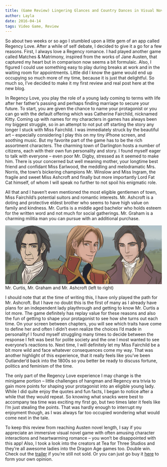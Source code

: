 ```yaml
---
title: (Game Review) Lingering Glances and Country Dances in Visual Novel App ‘Regency Love’
author: Layla
date: 2016-04-14
tags: Video Game, Review
---
```


So about two weeks or so ago I stumbled upon a little gem of an app called Regency Love. After a while of self debate, I decided to give it a go for a few reasons. First, I always love a Regency romance. I had played another game called Matches & Matrimony, inspired from the works of Jane Austen, that captured my heart but in comparison now seems a bit formulaic. Also, I figured I could use something easy to play during breaks at work and in the waiting room for appointments. Little did I know the game would end up occupying so much more of my time, because it is just that delightful. So much so, I’ve decided to make it my first review and real post here at the new blog.

In Regency Love, you play the role of a young lady coming to terms with life after her father’s passing and perhaps finding marriage to secure your future. To start, you are given the chance to name your protagonist or you can go with the default offering which was Catherine Fairchild, nicknamed Kitty. Coming up with names for my characters in games has always been my biggest struggle, so in an attempt to not put off starting the story any longer I stuck with Miss Fairchild. I was immediately struck by the beautiful art – especially considering I play this on my tiny iPhone screen, and soothing music. But my favorite part of the game has to be the rich assortment characters. The charming town of Darlington hosts a number of citizens, each with their own fun personality and story. I found myself eager to talk with everyone – even poor Mr. Digby, stressed as it seemed to make him. There is your concerned but well meaning mother, your longtime best friend and confidant Miss Earlwood, the meddling and melodramatic Mrs. Norris, the town’s bickering champions Mr. Winslow and Miss Ingram, the fragile and sweet Miss Ashcroft and finally but more importantly Lord Fat Cat himself, of whom I will speak no further to not spoil his enigmatic role.

All that and I haven’t even mentioned the most eligible gentlemen of town, Miss Fairchild’s potential suitors and romantic interests. Mr. Ashcroft is a doting and protective eldest brother who seems to have high value on family and kindness. Mr. Curtis is a middle aged bachelor who holds esteem for the written word and not much for social gatherings. Mr. Graham is a charming militia man you can pursue with an additional purchase.

![Mr. Curtis Mr. Graham and Mr. Ashcroft](regencylove.png "RegencyLove")
Mr. Curtis, Mr. Graham and Mr. Ashcroft (left to right)

I should note that at the time of writing this, I have only played the path for Mr. Ashcroft. But I have no doubt this is the first of many as I already have plans for an independent lady playthrough and getting to know Mr. Curtis a lot more. The game definitely has replay value for these reasons and also the fun of getting to shape your protagonist to see how she turns out each time. On your screen between chapters, you will see which traits have come to define her and often I didn’t even realize the choices I’d made in personality! I found myself struggling many times to decide between the response I felt was best for polite society and the one I most wanted to see everyone’s reactions to. Next time, I will definitely let my Miss Fairchild be a bit more wild and face whatever consequences come my way. That was another highlight of this experience, that it really feels like you’ve been Outlander‘d back into the 1800s so you better be ready to discuss fortune, politics and feminism of the time.

The only part of the Regency Love experience I may change is the minigame portion – little challenges of hangman and Regency era trivia to gain more points for shaping your protagonist into an eligible young lady. While I did quite enjoy the quotes and fun facts, I began to notice after a while that they would repeat. So knowing what snacks were best to accompany tea time was exciting my first go, but two times later it feels like I’m just stealing the points. That was hardly enough to interrupt my enjoyment though, as I was always far too occupied wondering what would come next in the tale.

To keep this review from reaching Austen novel length, I say if you appreciate an immersive visual novel game with often amusing character interactions and heartwarming romance – you won’t be disappointed with this app! Also, I took a look into the creators at Tea for Three Studios and they’re all awesome ladies into the Dragon Age games too. Double win. Check out the [trailer](https://www.youtube.com/watch?v=fEXEaASdbsA) if you’re still not sold. Or you can just go buy it [here](https://itunes.apple.com/us/app/regency-love/id763991668?ls=1&mt=8) to form your own opinion.

